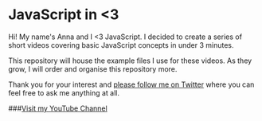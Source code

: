 # JavaScript in <3

Hi! My name's Anna and I <3 JavaScript. I decided to create a series of short videos covering basic JavaScript concepts in under 3 minutes.

This repository will house the example files I use for these videos. As they grow, I will order and organise this repository more.

Thank you for your interest and [please follow me on Twitter](http://www.twitter.com/AnnaJMcDougall) where you can feel free to ask me anything at all.

###[Visit my YouTube Channel](https://www.youtube.com/channel/UCjJzKrbr3WGn1xE0LAQ91yA)
